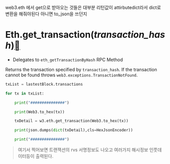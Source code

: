 
web3.eth 에서 get으로 받아오는 것들은 대부분 리턴값이 
attirbutedict라서 dict로 변환을 해줘야된다 아니면 
to_json을 쓰던지 

# Eth.get_transaction(_transaction_hash_)[](https://web3py.readthedocs.io/en/stable/web3.eth.html#web3.eth.Eth.get_transaction "Permalink to this definition")

- Delegates to `eth_getTransactionByHash` RPC Method
    

Returns the transaction specified by `transaction_hash`. If the transaction cannot be found throws `web3.exceptions.TransactionNotFound`.

```python
txList = lastestBlock.transactions

for tx in txList:

    print("###############")

    print(Web3.to_hex(tx))

    txDetail = w3.eth.get_transaction(Web3.to_hex(tx))

    print(json.dumps(dict(txDetail),cls=HexJsonEncoder))

    print("###############")
```

> 여기서 찍어보면 트랜잭션의 rvs 서명정보도 나오고 여러가지 해시정보 인풋데이터등이 출력된다.

